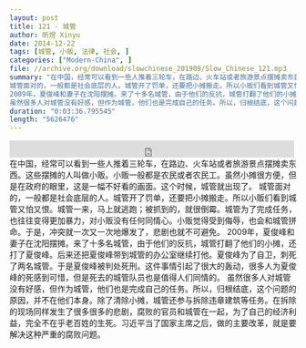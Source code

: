 ```yaml
---
layout: post
title: 121 - 城管
author: 昕煜 Xinyu
date: 2014-12-22
tags: [城管, 小贩, 法律, 社会, ]
categories: ["Modern-China", ]
file: //archive.org/download/slowchinese_201909/Slow_Chinese_121.mp3
summary: "在中国，经常可以看到一些人推着三轮车，在路边、火车站或者旅游景点摆摊卖东西。这些摆摊的人叫做小贩。小贩一般都是农民或者农民工。虽然小摊很方便，但是在政府的眼里，这是一幅不好看的画面。这个时候，城管就出现了。  
城管面对的，一般都是社会底层的人。城管开了罚单，还要把小摊搬走。所以小贩们看到城管又怕又恨。城管一来，马上就逃跑；被抓到的，就很倒霉。城管为了完成任务，也往往变得更加暴力，对小贩没有任何同情心。小贩觉得受到侮辱，也会和城管拼命。于是，冲突就一次又一次地爆发了，悲剧也就不可避免。  
2009年，夏俊峰和妻子在沈阳摆摊。来了十多名城管，由于他们的反抗，城管打翻了他们的小摊，还打了夏俊峰。后来还把夏俊峰带到城管的办公室继续打他。夏俊峰为了自卫，刺死了两名城管。于是夏俊峰被判处死刑。这件事情引起了很大的轰动，很多人为夏俊峰的死感到可惜，但是死去的城管队员也是值得人们同情的。  
虽然很多人对城管没有好感，但作为城管，他们也是完成自己的任务。所以，归根结底，这个问题的原因，并不在他们本身。除了清除小摊，城管还参与拆除违章建筑等任务。在拆除的现场同样发生了很多很多的悲剧，腐败的官员和城管在一起，为了自己的经济利益，完全不在乎老百姓的生死。习近平当了国家主席之后，做的主要改革，就是要解决这种严重的腐败问题。"
duration: "0:03:36.795545"
length: "5626476"
---
```


<iframe src="https://archive.org/embed/slowchinese_201909/Slow_Chinese_121.mp3" width="500" height="30" frameborder="0" webkitallowfullscreen="true" mozallowfullscreen="true" allowfullscreen></iframe>
在中国，经常可以看到一些人推着三轮车，在路边、火车站或者旅游景点摆摊卖东西。这些摆摊的人叫做小贩。小贩一般都是农民或者农民工。虽然小摊很方便，但是在政府的眼里，这是一幅不好看的画面。这个时候，城管就出现了。  
城管面对的，一般都是社会底层的人。城管开了罚单，还要把小摊搬走。所以小贩们看到城管又怕又恨。城管一来，马上就逃跑；被抓到的，就很倒霉。城管为了完成任务，也往往变得更加暴力，对小贩没有任何同情心。小贩觉得受到侮辱，也会和城管拼命。于是，冲突就一次又一次地爆发了，悲剧也就不可避免。  
2009年，夏俊峰和妻子在沈阳摆摊。来了十多名城管，由于他们的反抗，城管打翻了他们的小摊，还打了夏俊峰。后来还把夏俊峰带到城管的办公室继续打他。夏俊峰为了自卫，刺死了两名城管。于是夏俊峰被判处死刑。这件事情引起了很大的轰动，很多人为夏俊峰的死感到可惜，但是死去的城管队员也是值得人们同情的。  
虽然很多人对城管没有好感，但作为城管，他们也是完成自己的任务。所以，归根结底，这个问题的原因，并不在他们本身。除了清除小摊，城管还参与拆除违章建筑等任务。在拆除的现场同样发生了很多很多的悲剧，腐败的官员和城管在一起，为了自己的经济利益，完全不在乎老百姓的生死。习近平当了国家主席之后，做的主要改革，就是要解决这种严重的腐败问题。